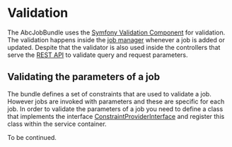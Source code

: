 Validation
==========

The AbcJobBundle uses the [Symfony Validation Component](http://symfony.com/doc/current/validation.html) for validation. The validation happens inside the [job manager](./job-management.md) whenever a job is added or updated. Despite that the validator is also used inside the controllers that serve the [REST API](./rest-api.md) to validate query and request parameters.

## Validating the parameters of a job

The bundle defines a set of constraints that are used to validate a job. However jobs are invoked with parameters and these are specific for each job. In order to validate the parameters of a job you need to define a class that implements the interface [ConstraintProviderInterface](../../Validator/ConstraintProviderInterface.php) and register this class within the service container.

To be continued.